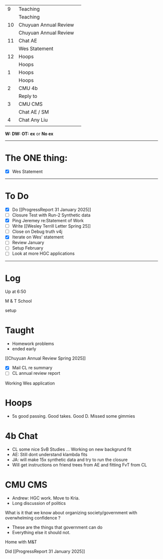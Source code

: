
|     |                       |     |
| --- | --------------------- | --- |
| 9   | Teaching              |     |
|     | Teaching              |     |
| 10  | Chuyuan Annual Review |     |
|     | Chuyuan Annual Review |     |
| 11  | Chat AE               |     |
|     | Wes Statement         |     |
| 12  | Hoops                 |     |
|     | Hoops                 |     |
| 1   | Hoops                 |     |
|     | Hoops                 |     |
| 2   | CMU 4b                |     |
|     | Reply to              |     |
| 3   | CMU CMS               |     |
|     | Chat AE / SM          |     |
| 4   | Chat Any Liu          |     |
|     |                       |     |

**W:**
**DW:**
**OT:**
**ex** or **No ex**

---
# The ONE thing: 
- [x] Wes Statement

---
# To Do

- [x] Do [[ProgressReport 31 January 2025]]
- [ ] Closure Test with Run-2 Synthetic data
- [x] Ping Jeremey re:Statement of Work
- [ ] Write [[Wesley Terrill Letter Spring 25]]
- [ ] Close on Debug truth v4j
- [x] Iterate on Wes' statement
- [ ] Review January 
- [ ] Setup February
- [ ] Look at more HGC applications

---

# Log

Up at 6:50 

M & T School 

setup 

# Taught
- Homework problems 
- ended early

[[Chuyuan Annual Review Spring 2025]]
- [x] Mail CL re summary
- [ ] CL annual review report

Working Wes application

# Hoops 
- 5s good passing. Good takes. Good D. Missed some gimmies

# 4b Chat
- CL some nice SvB Studies ... Working on new backgrund fit
- AE: Still dont understand klambda fits
- JA: will make 15x synthetic data and try to run the closure
- Will get instructions on friend trees from AE and fitting FvT from CL

# CMU CMS
- Andrew: HGC work. Move to Kria. 
- Long discussion of politics 

What is it that we know about organizing society/government with overwhelming confidence ?
- These are the things that government can do
- Everything else it should not. 

Home with M&T

Did [[ProgressReport 31 January 2025]]
